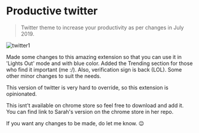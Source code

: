 # Productive twitter

> Twitter theme to increase your productivity as per changes in July 2019.

![twitter1](https://user-images.githubusercontent.com/35609063/61998439-b3a17d00-b0cd-11e9-845e-af61e79da2d3.JPG)

Made some changes to this amazing extension so that you can use it in 'Lights Out' mode and with blue color.
Added the Trending section for those who find it important (me :/).
Also, verification sign is back (LOL).
Some other minor changes to suit the needs. 

This version of twitter is very hard to override, so this extension is opinionated.

This isnt't available on chrome store so feel free to download and add it.
You can find link to Sarah's version on the chrome store in her repo.

If you want any changes to be made, do let me know. 😉
